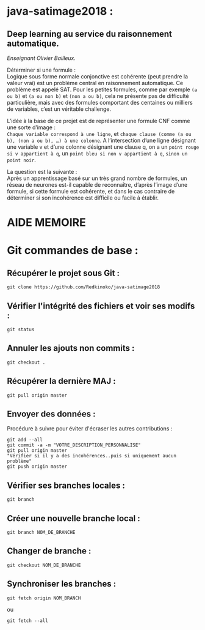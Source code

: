 # java-satimage2018 : 
## Deep learning au service du raisonnement automatique.
_Enseignant Olivier Bailleux._

Déterminer si une formule :  
   Logique sous forme normale conjonctive est cohérente (peut prendre la valeur vrai) est un problème central en raisonnement automatique. Ce problème est appelé SAT. Pour les petites formules, comme par exemple ``(a ou b)`` et ``(a ou non b)`` et ``(non a ou b)``, cela ne présente pas de difficulté particulière, mais avec des formules comportant des centaines ou milliers de variables, c’est un véritable challenge. 

L’idée à la base de ce projet est de représenter une formule CNF comme une sorte d’image :  
   ``Chaque variable correspond à une ligne``, et ``chaque clause (comme (a ou b), (non a ou b), …) à une colonne``. A l’intersection d’une ligne désignant une variable v et d’une colonne désignant une clause q, on a un ``point rouge si v appartient à q``, un ``point bleu si non v appartient à q``, ``sinon un point noir``.

La question est la suivante :  
    Après un apprentissage basé sur un très grand nombre de formules, un réseau de neurones est-il capable
de reconnaître, d’après l’image d’une formule, si cette formule est cohérente, et dans le cas contraire de
déterminer si son incohérence est difficile ou facile à établir. 

AIDE MEMOIRE 
==
Git commandes de base :
==

Récupérer le projet sous Git :
-
```
git clone https://github.com/Redkinoko/java-satimage2018
```

Vérifier l'intégrité des fichiers et voir ses modifs :
-
```
git status
```

Annuler les ajouts non commits :
-
```
git checkout .
```

Récupérer la dernière MAJ :
-
```
git pull origin master
```

Envoyer des données :
-
Procédure à suivre pour éviter d'écraser les autres contributions :
```
git add --all
git commit -a -m "VOTRE_DESCRIPTION_PERSONNALISE"
git pull origin master
"Vérifier si il y a des incohérences..puis si uniquement aucun problème"
git push origin master 
```

Vérifier ses branches locales :
-
```
git branch
```

Créer une nouvelle branche local :
-
```
git branch NOM_DE_BRANCHE
```

Changer de branche :
-
```
git checkout NOM_DE_BRANCHE
```

Synchroniser les branches :
-
```
git fetch origin NOM_BRANCH
```
ou
```
git fetch --all
```
